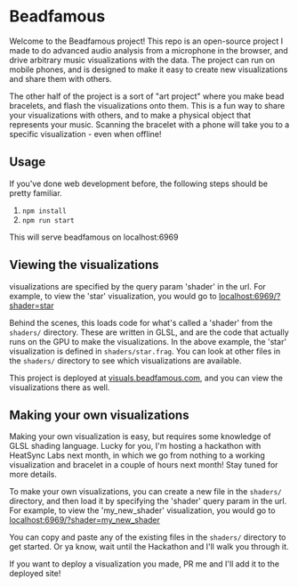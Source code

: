 # Beadfamous

Welcome to the Beadfamous project! This repo is an open-source project I made to do advanced audio analysis from a microphone in the browser, and drive arbitrary music visualizations with the data. The project can run on mobile phones, and is designed to make it easy to create new visualizations and share them with others.

The other half of the project is a sort of "art project" where you make bead bracelets, and flash the visualizations onto them. This is a fun way to share your visualizations with others, and to make a physical object that represents your music. Scanning the bracelet with a phone will take you to a specific visualization - even when offline!

## Usage

If you've done web development before, the following steps should be pretty familiar.

1. `npm install`
2. `npm run start`

This will serve beadfamous on localhost:6969

## Viewing the visualizations

visualizations are specified by the query param 'shader' in the url. For example, to view the 'star' visualization, you would go to [localhost:6969/?shader=star](http://localhost:6969/?shader=star)

Behind the scenes, this loads code for what's called a 'shader' from the `shaders/` directory. These are written in GLSL, and are the code that actually runs on the GPU to make the visualizations. In the above example, the 'star' visualization is defined in `shaders/star.frag`. You can look at other files in the `shaders/` directory to see which visualizations are available.

This project is deployed at [visuals.beadfamous.com](https://visuals.beadfamous.com), and you can view the visualizations there as well.

## Making your own visualizations

Making your own visualization is easy, but requires some knowledge of GLSL shading language.
Lucky for you, I'm hosting a hackathon with HeatSync Labs next month, in which we go from nothing to a working visualization and bracelet in a couple of hours next month! Stay tuned for more details.

To make your own visualizations, you can create a new file in the `shaders/` directory, and then load it by specifying the 'shader' query param in the url. For example, to view the 'my_new_shader' visualization, you would go to [localhost:6969/?shader=my_new_shader](http://localhost:6969/?shader=my_new_shader)

You can copy and paste any of the existing files in the `shaders/` directory to get started. Or ya know, wait until the Hackathon and I'll walk you through it.

If you want to deploy a visualization you made, PR me and I'll add it to the deployed site!
